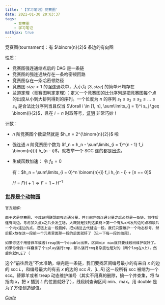 ```yaml
---
title: '【学习笔记】竞赛图'
date: 2021-01-30 20:03:37
tags:
    - 竞赛图
    - 学习笔记
mathjax: true
---
```


竞赛图(tournament)：有 $\binom{n}{2}$ 条边的有向图

<!-- more -->

性质：
- 竞赛图强连通缩点后的 DAG 是一条链
- 竞赛图的强连通块存在一条哈密顿回路
- 竞赛图存在一条哈密顿路径
- 竞赛图 $size > 1$ 的强连通块中，大小为 $[3, size]$ 的简单环均存在
- 兰道定理（竞赛图判定定理）：定义一个竞赛图的比分序列是把竞赛图每个点的出度从小到大排列得到的序列。一个长度为 $n$ 的序列 $s_1 \leq s_2 \leq s_3 \leq ... \leq s_n$ 是合法比分序列当且仅当 $\forall i \in [1, n], \sum\limits_{j = 1}^i s_j \geq \binom{i}{2}$，且在 $i = n$ 时取等号，[证明](https://blog.csdn.net/a_crazy_czy/article/details/73611366) 非常巧妙！

计数：

- $n$ 阶竞赛图个数显然就是 $h_n = 2^{\binom{n}{2}}$ 啦
- 强连通 $n$ 阶竞赛图个数为 $f_n = h_n - \sum\limits_{i = 1}^{n - 1} f_i \binom{n}{i} h_{n - i}$，就枚举一个 SCC 连的都是出边。
- 生成函数加速：
    令 $f_0 = 0$

    有：$h_n = \sum\limits_{i = 0}^n \binom{n}{i} f_i h_{n - i} + [n == 0]$

    $H = FH + 1 \Rightarrow F = 1 - H^{-1}$

### [世界是个动物园](https://uoj.ac/problem/451)

```
官方题解:

由于这是竞赛图，不难证明联盟即强连通分量，并且缩完强连通分量之后必然是一条链，前往后连有向边。考虑加入点x之后会发生啥，大概就是找到这条链上第一个有从x出发的边的点和最后一个向x连边的点，把链上这一段删掉，把x插进去代替这一段。我们只要维护一个动态标号，然后把x放在这一段前一个元素里面那一段的后面就好了（记一下每一段的结尾）。

如果你这个用替罪羊或者treap搞一个double出来，区间min max就只要线段树维护就好了。如果你像我一样蠢拿了个splay强行cmp，那么强行rmq复杂度也是对的（两个log在n上），然后你就MLE了（
```

这个“前往后连”不太准确，缩完是一条链，我们要找区间编号最小的有来自 $x$ 的边的 scc $L$，和编号最大的有去 $x$ 的边的 scc $R$，$[L, R]$ 这一段所有 scc 被缩为一个 scc。替罪羊或者 treap 动态维护编号（其实不用真的删除，搞一个并查集，将 fa 指向 $x$，把 $x$ 插到 $L$ 的位置就好了），线段树查询区间 min、max。用 double 是为了方便创造键值。

[$Code$](https://uoj.ac/submission/452323)

